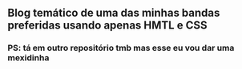 ## Blog temático de uma das minhas bandas preferidas usando apenas HMTL e CSS
### PS: tá em outro repositório tmb mas esse eu vou dar uma mexidinha
